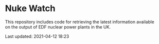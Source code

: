 # Nuke Watch

This repository includes code for retrieving the latest information available on the output of EDF nuclear power plants in the UK.

Last updated: 2021-04-12 18:23